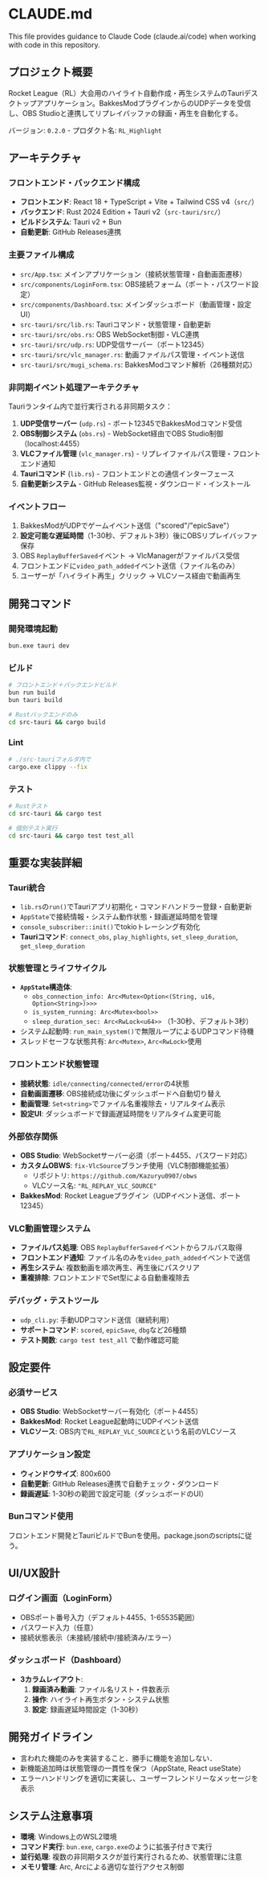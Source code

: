 # CLAUDE.md

This file provides guidance to Claude Code (claude.ai/code) when working with code in this repository.

## プロジェクト概要

Rocket League（RL）大会用のハイライト自動作成・再生システムのTauriデスクトップアプリケーション。BakkesModプラグインからのUDPデータを受信し、OBS Studioと連携してリプレイバッファの録画・再生を自動化する。

バージョン: `0.2.0` - プロダクト名: `RL_Highlight`

## アーキテクチャ

### フロントエンド・バックエンド構成
- **フロントエンド**: React 18 + TypeScript + Vite + Tailwind CSS v4（`src/`）
- **バックエンド**: Rust 2024 Edition + Tauri v2（`src-tauri/src/`）
- **ビルドシステム**: Tauri v2 + Bun
- **自動更新**: GitHub Releases連携

### 主要ファイル構成
- `src/App.tsx`: メインアプリケーション（接続状態管理・自動画面遷移）
- `src/components/LoginForm.tsx`: OBS接続フォーム（ポート・パスワード設定）
- `src/components/Dashboard.tsx`: メインダッシュボード（動画管理・設定UI）
- `src-tauri/src/lib.rs`: Tauriコマンド・状態管理・自動更新
- `src-tauri/src/obs.rs`: OBS WebSocket制御・VLC連携
- `src-tauri/src/udp.rs`: UDP受信サーバー（ポート12345）
- `src-tauri/src/vlc_manager.rs`: 動画ファイルパス管理・イベント送信
- `src-tauri/src/mugi_schema.rs`: BakkesModコマンド解析（26種類対応）

### 非同期イベント処理アーキテクチャ
Tauriランタイム内で並行実行される非同期タスク：

1. **UDP受信サーバー** (`udp.rs`) - ポート12345でBakkesModコマンド受信
2. **OBS制御システム** (`obs.rs`) - WebSocket経由でOBS Studio制御（localhost:4455）
3. **VLCファイル管理** (`vlc_manager.rs`) - リプレイファイルパス管理・フロントエンド通知
4. **Tauriコマンド** (`lib.rs`) - フロントエンドとの通信インターフェース
5. **自動更新システム** - GitHub Releases監視・ダウンロード・インストール

### イベントフロー
1. BakkesModがUDPでゲームイベント送信（"scored"/"epicSave"）  
2. **設定可能な遅延時間**（1-30秒、デフォルト3秒）後にOBSリプレイバッファ保存
3. OBS `ReplayBufferSaved`イベント → VlcManagerがファイルパス受信
4. フロントエンドに`video_path_added`イベント送信（ファイル名のみ）
5. ユーザーが「ハイライト再生」クリック → VLCソース経由で動画再生

## 開発コマンド

### 開発環境起動
```bash
bun.exe tauri dev
```

### ビルド
```bash
# フロントエンド＋バックエンドビルド
bun run build
bun tauri build

# Rustバックエンドのみ
cd src-tauri && cargo build
```

### Lint
```bash
# ./src-tauriフォルダ内で
cargo.exe clippy --fix
```

### テスト
```bash
# Rustテスト
cd src-tauri && cargo test

# 個別テスト実行
cd src-tauri && cargo test test_all
```

## 重要な実装詳細

### Tauri統合
- `lib.rs`の`run()`でTauriアプリ初期化・コマンドハンドラー登録・自動更新
- `AppState`で接続情報・システム動作状態・録画遅延時間を管理
- `console_subscriber::init()`でtokioトレーシング有効化
- **Tauriコマンド**: `connect_obs`, `play_highlights`, `set_sleep_duration`, `get_sleep_duration`

### 状態管理とライフサイクル
- **`AppState`構造体**:
  - `obs_connection_info: Arc<Mutex<Option<(String, u16, Option<String>)>>>`
  - `is_system_running: Arc<Mutex<bool>>`
  - `sleep_duration_sec: Arc<RwLock<u64>>` （1-30秒、デフォルト3秒）
- システム起動時: `run_main_system()`で無限ループによるUDPコマンド待機
- スレッドセーフな状態共有: `Arc<Mutex>`, `Arc<RwLock>`使用

### フロントエンド状態管理
- **接続状態**: `idle/connecting/connected/error`の4状態
- **自動画面遷移**: OBS接続成功後にダッシュボードへ自動切り替え
- **動画管理**: `Set<string>`でファイル名重複除去・リアルタイム表示
- **設定UI**: ダッシュボードで録画遅延時間をリアルタイム変更可能

### 外部依存関係
- **OBS Studio**: WebSocketサーバー必須（ポート4455、パスワード対応）
- **カスタムOBWS**: `fix-VlcSource`ブランチ使用（VLC制御機能拡張）
  - リポジトリ: `https://github.com/Kazuryu0907/obws`
  - VLCソース名: `"RL_REPLAY_VLC_SOURCE"`
- **BakkesMod**: Rocket Leagueプラグイン（UDPイベント送信、ポート12345）

### VLC動画管理システム
- **ファイルパス処理**: OBS `ReplayBufferSaved`イベントからフルパス取得
- **フロントエンド通知**: ファイル名のみを`video_path_added`イベントで送信
- **再生システム**: 複数動画を順次再生、再生後にパスクリア
- **重複排除**: フロントエンドでSet型による自動重複除去

### デバッグ・テストツール
- `udp_cli.py`: 手動UDPコマンド送信（継続利用）
- **サポートコマンド**: `scored`, `epicSave`, `dbg`など26種類
- **テスト関数**: `cargo test test_all` で動作確認可能

## 設定要件

### 必須サービス
- **OBS Studio**: WebSocketサーバー有効化（ポート4455）
- **BakkesMod**: Rocket League起動時にUDPイベント送信
- **VLCソース**: OBS内で`RL_REPLAY_VLC_SOURCE`という名前のVLCソース

### アプリケーション設定
- **ウィンドウサイズ**: 800x600
- **自動更新**: GitHub Releases連携で自動チェック・ダウンロード
- **録画遅延**: 1-30秒の範囲で設定可能（ダッシュボードのUI）

### Bunコマンド使用
フロントエンド開発とTauriビルドでBunを使用。package.jsonのscriptsに従う。

## UI/UX設計

### ログイン画面（LoginForm）
- OBSポート番号入力（デフォルト4455、1-65535範囲）
- パスワード入力（任意）
- 接続状態表示（未接続/接続中/接続済み/エラー）

### ダッシュボード（Dashboard）
- **3カラムレイアウト**:
  1. **録画済み動画**: ファイル名リスト・件数表示
  2. **操作**: ハイライト再生ボタン・システム状態
  3. **設定**: 録画遅延時間設定（1-30秒）

## 開発ガイドライン
- 言われた機能のみを実装すること．勝手に機能を追加しない．
- 新機能追加時は状態管理の一貫性を保つ（AppState, React useState）
- エラーハンドリングを適切に実装し、ユーザーフレンドリーなメッセージを表示

## システム注意事項
- **環境**: Windows上のWSL2環境
- **コマンド実行**: `bun.exe`, `cargo.exe`のように拡張子付きで実行
- **並行処理**: 複数の非同期タスクが並行実行されるため、状態管理に注意
- **メモリ管理**: Arc<Mutex>, Arc<RwLock>による適切な並行アクセス制御